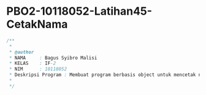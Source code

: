 # PBO2-10118052-Latihan45-CetakNama

```java
/**
 *
 * @author
 * NAMA     : Bagus Syibro Malisi
 * KELAS    : IF-2
 * NIM      : 10118052
 * Deskripsi Program : Membuat program berbasis object untuk mencetak nama
 * 
 */
 ```
 
